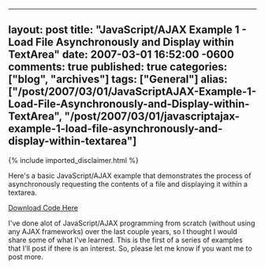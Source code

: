   ---
  layout: post
  title: "JavaScript/AJAX Example 1 - Load File Asynchronously and Display within TextArea"
  date: 2007-03-01 16:52:00 -0600
  comments: true
  published: true
  categories: ["blog", "archives"]
  tags: ["General"]
  alias: ["/post/2007/03/01/JavaScriptAJAX-Example-1-Load-File-Asynchronously-and-Display-within-TextArea", "/post/2007/03/01/javascriptajax-example-1-load-file-asynchronously-and-display-within-textarea"]
  ---
<!-- more -->
{% include imported_disclaimer.html %}
<P>Here's a basic JavaScript/AJAX example that demonstrates the process of asynchronously requesting the contents of a file and displaying it within a textarea.</P>
<P><A href="/download/blog/1352/AJAX_Example_1.zip">Download Code Here</A></P>
<P>I've done alot of JavaScript/AJAX programming from scratch (without using any AJAX frameworks) over the last couple years, so I thought I would share some of what I've learned. This is the first of a series of examples that I'll post if there is an interest. So, please let me know if you want me to post more.<BR></P>
